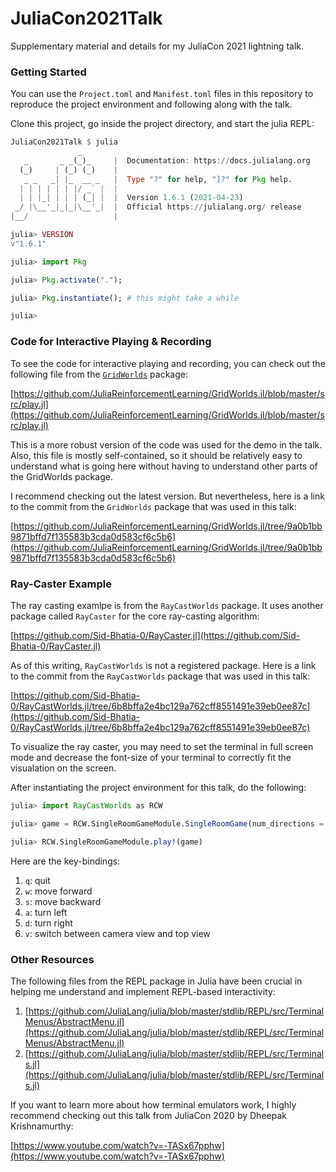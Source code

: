 # JuliaCon2021Talk

Supplementary material and details for my JuliaCon 2021 lightning talk.

### Getting Started

You can use the `Project.toml` and `Manifest.toml` files in this repository to reproduce the project environment and following along with the talk.

Clone this project, go inside the project directory, and start the julia REPL:

```julia
JuliaCon2021Talk $ julia
               _
   _       _ _(_)_     |  Documentation: https://docs.julialang.org
  (_)     | (_) (_)    |
   _ _   _| |_  __ _   |  Type "?" for help, "]?" for Pkg help.
  | | | | | | |/ _` |  |
  | | |_| | | | (_| |  |  Version 1.6.1 (2021-04-23)
 _/ |\__'_|_|_|\__'_|  |  Official https://julialang.org/ release
|__/                   |

julia> VERSION
v"1.6.1"

julia> import Pkg

julia> Pkg.activate(".");

julia> Pkg.instantiate(); # this might take a while

julia>
```

### Code for Interactive Playing & Recording

To see the code for interactive playing and recording, you can check out the following file from the [`GridWorlds`](https://github.com/JuliaReinforcementLearning/GridWorlds.jl) package:

[https://github.com/JuliaReinforcementLearning/GridWorlds.jl/blob/master/src/play.jl](https://github.com/JuliaReinforcementLearning/GridWorlds.jl/blob/master/src/play.jl)

This is a more robust version of the code was used for the demo in the talk. Also, this file is mostly self-contained, so it should be relatively easy to understand what is going here without having to understand other parts of the GridWorlds package.

I recommend checking out the latest version. But nevertheless, here is a link to the commit from the `GridWorlds` package that was used in this talk:

[https://github.com/JuliaReinforcementLearning/GridWorlds.jl/tree/9a0b1bb9871bffd7f135583b3cda0d583cf6c5b6](https://github.com/JuliaReinforcementLearning/GridWorlds.jl/tree/9a0b1bb9871bffd7f135583b3cda0d583cf6c5b6)

### Ray-Caster Example

The ray casting examlpe is from the `RayCastWorlds` package. It uses another package called `RayCaster` for the core ray-casting algorithm:

[https://github.com/Sid-Bhatia-0/RayCaster.jl](https://github.com/Sid-Bhatia-0/RayCaster.jl)

As of this writing, `RayCastWorlds` is not a registered package. Here is a link to the commit from the `RayCastWorlds` package that was used in this talk:

[https://github.com/Sid-Bhatia-0/RayCastWorlds.jl/tree/6b8bffa2e4bc129a762cff8551491e39eb0ee87c](https://github.com/Sid-Bhatia-0/RayCastWorlds.jl/tree/6b8bffa2e4bc129a762cff8551491e39eb0ee87c)

To visualize the ray caster, you may need to set the terminal in full screen mode and decrease the font-size of your terminal to correctly fit the visualation on the screen.

After instantiating the project environment for this talk, do the following:

```julia
julia> import RayCastWorlds as RCW

julia> game = RCW.SingleRoomGameModule.SingleRoomGame(num_directions = 256);

julia> RCW.SingleRoomGameModule.play!(game)
```

Here are the key-bindings:
1. `q`: quit
1. `w`: move forward
1. `s`: move backward
1. `a`: turn left
1. `d`: turn right
1. `v`: switch between camera view and top view

### Other Resources

The following files from the REPL package in Julia have been crucial in helping me understand and implement REPL-based interactivity:

1. [https://github.com/JuliaLang/julia/blob/master/stdlib/REPL/src/TerminalMenus/AbstractMenu.jl](https://github.com/JuliaLang/julia/blob/master/stdlib/REPL/src/TerminalMenus/AbstractMenu.jl)
1. [https://github.com/JuliaLang/julia/blob/master/stdlib/REPL/src/Terminals.jl](https://github.com/JuliaLang/julia/blob/master/stdlib/REPL/src/Terminals.jl)

If you want to learn more about how terminal emulators work, I highly recommend checking out this talk from JuliaCon 2020 by Dheepak Krishnamurthy:

[https://www.youtube.com/watch?v=-TASx67pphw](https://www.youtube.com/watch?v=-TASx67pphw)
